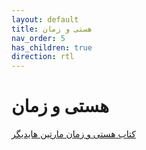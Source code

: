```yaml
---
layout: default
title: هستی و زمان
nav_order: 5
has_children: true
direction: rtl
---
```


# هستی و زمان
[کتاب هستی و زمان مارتین هایدیگر](/assets/being-and-time2.pdf)
